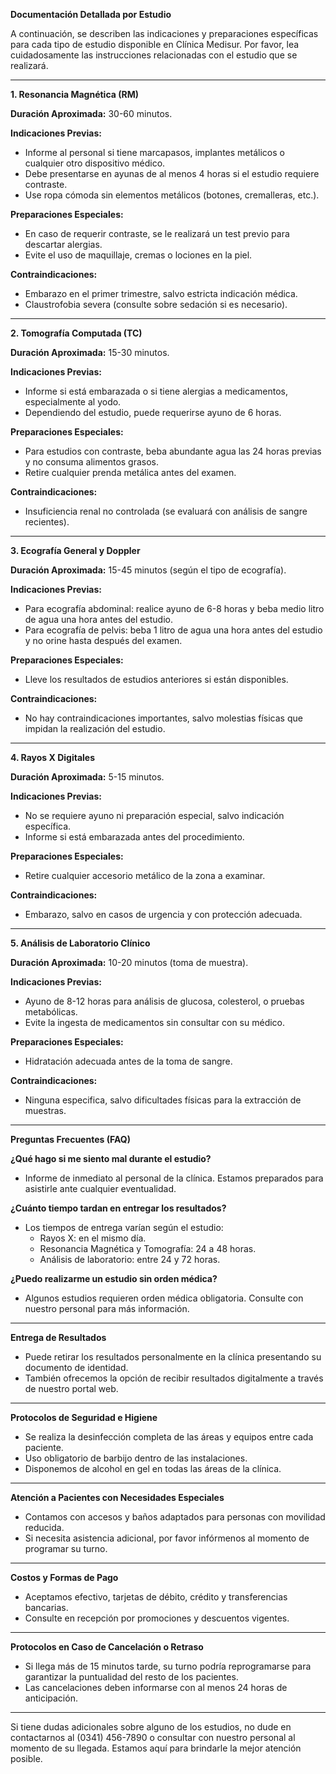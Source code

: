 **Documentación Detallada por Estudio**

A continuación, se describen las indicaciones y preparaciones específicas para cada tipo de estudio disponible en Clínica Medisur. Por favor, lea cuidadosamente las instrucciones relacionadas con el estudio que se realizará.

---

**1. Resonancia Magnética (RM)**

**Duración Aproximada:** 30-60 minutos.

**Indicaciones Previas:**
- Informe al personal si tiene marcapasos, implantes metálicos o cualquier otro dispositivo médico.
- Debe presentarse en ayunas de al menos 4 horas si el estudio requiere contraste.
- Use ropa cómoda sin elementos metálicos (botones, cremalleras, etc.).

**Preparaciones Especiales:**
- En caso de requerir contraste, se le realizará un test previo para descartar alergias.
- Evite el uso de maquillaje, cremas o lociones en la piel.

**Contraindicaciones:**
- Embarazo en el primer trimestre, salvo estricta indicación médica.
- Claustrofobia severa (consulte sobre sedación si es necesario).

---

**2. Tomografía Computada (TC)**

**Duración Aproximada:** 15-30 minutos.

**Indicaciones Previas:**
- Informe si está embarazada o si tiene alergias a medicamentos, especialmente al yodo.
- Dependiendo del estudio, puede requerirse ayuno de 6 horas.

**Preparaciones Especiales:**
- Para estudios con contraste, beba abundante agua las 24 horas previas y no consuma alimentos grasos.
- Retire cualquier prenda metálica antes del examen.

**Contraindicaciones:**
- Insuficiencia renal no controlada (se evaluará con análisis de sangre recientes).

---

**3. Ecografía General y Doppler**

**Duración Aproximada:** 15-45 minutos (según el tipo de ecografía).

**Indicaciones Previas:**
- Para ecografía abdominal: realice ayuno de 6-8 horas y beba medio litro de agua una hora antes del estudio.
- Para ecografía de pelvis: beba 1 litro de agua una hora antes del estudio y no orine hasta después del examen.

**Preparaciones Especiales:**
- Lleve los resultados de estudios anteriores si están disponibles.

**Contraindicaciones:**
- No hay contraindicaciones importantes, salvo molestias físicas que impidan la realización del estudio.

---

**4. Rayos X Digitales**

**Duración Aproximada:** 5-15 minutos.

**Indicaciones Previas:**
- No se requiere ayuno ni preparación especial, salvo indicación específica.
- Informe si está embarazada antes del procedimiento.

**Preparaciones Especiales:**
- Retire cualquier accesorio metálico de la zona a examinar.

**Contraindicaciones:**
- Embarazo, salvo en casos de urgencia y con protección adecuada.

---

**5. Análisis de Laboratorio Clínico**

**Duración Aproximada:** 10-20 minutos (toma de muestra).

**Indicaciones Previas:**
- Ayuno de 8-12 horas para análisis de glucosa, colesterol, o pruebas metabólicas.
- Evite la ingesta de medicamentos sin consultar con su médico.

**Preparaciones Especiales:**
- Hidratación adecuada antes de la toma de sangre.

**Contraindicaciones:**
- Ninguna especifica, salvo dificultades físicas para la extracción de muestras.

---

**Preguntas Frecuentes (FAQ)**

**¿Qué hago si me siento mal durante el estudio?**
- Informe de inmediato al personal de la clínica. Estamos preparados para asistirle ante cualquier eventualidad.

**¿Cuánto tiempo tardan en entregar los resultados?**
- Los tiempos de entrega varían según el estudio:
  - Rayos X: en el mismo día.
  - Resonancia Magnética y Tomografía: 24 a 48 horas.
  - Análisis de laboratorio: entre 24 y 72 horas.

**¿Puedo realizarme un estudio sin orden médica?**
- Algunos estudios requieren orden médica obligatoria. Consulte con nuestro personal para más información.

---

**Entrega de Resultados**
- Puede retirar los resultados personalmente en la clínica presentando su documento de identidad.
- También ofrecemos la opción de recibir resultados digitalmente a través de nuestro portal web.

---

**Protocolos de Seguridad e Higiene**
- Se realiza la desinfección completa de las áreas y equipos entre cada paciente.
- Uso obligatorio de barbijo dentro de las instalaciones.
- Disponemos de alcohol en gel en todas las áreas de la clínica.

---

**Atención a Pacientes con Necesidades Especiales**
- Contamos con accesos y baños adaptados para personas con movilidad reducida.
- Si necesita asistencia adicional, por favor infórmenos al momento de programar su turno.

---

**Costos y Formas de Pago**
- Aceptamos efectivo, tarjetas de débito, crédito y transferencias bancarias.
- Consulte en recepción por promociones y descuentos vigentes.

---

**Protocolos en Caso de Cancelación o Retraso**
- Si llega más de 15 minutos tarde, su turno podría reprogramarse para garantizar la puntualidad del resto de los pacientes.
- Las cancelaciones deben informarse con al menos 24 horas de anticipación.

---

Si tiene dudas adicionales sobre alguno de los estudios, no dude en contactarnos al (0341) 456-7890 o consultar con nuestro personal al momento de su llegada. Estamos aquí para brindarle la mejor atención posible.


